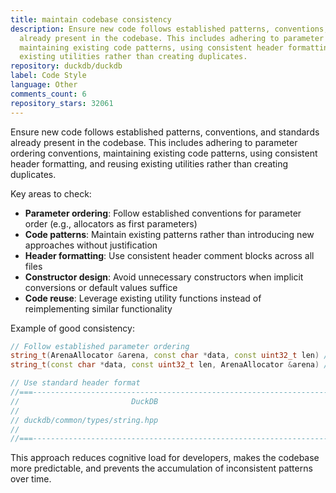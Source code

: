 ```yaml
---
title: maintain codebase consistency
description: Ensure new code follows established patterns, conventions, and standards
  already present in the codebase. This includes adhering to parameter ordering conventions,
  maintaining existing code patterns, using consistent header formatting, and reusing
  existing utilities rather than creating duplicates.
repository: duckdb/duckdb
label: Code Style
language: Other
comments_count: 6
repository_stars: 32061
---
```


Ensure new code follows established patterns, conventions, and standards already present in the codebase. This includes adhering to parameter ordering conventions, maintaining existing code patterns, using consistent header formatting, and reusing existing utilities rather than creating duplicates.

Key areas to check:
- **Parameter ordering**: Follow established conventions for parameter order (e.g., allocators as first parameters)
- **Code patterns**: Maintain existing patterns rather than introducing new approaches without justification
- **Header formatting**: Use consistent header comment blocks across all files
- **Constructor design**: Avoid unnecessary constructors when implicit conversions or default values suffice
- **Code reuse**: Leverage existing utility functions instead of reimplementing similar functionality

Example of good consistency:
```cpp
// Follow established parameter ordering
string_t(ArenaAllocator &arena, const char *data, const uint32_t len) // Good
string_t(const char *data, const uint32_t len, ArenaAllocator &arena) // Inconsistent

// Use standard header format
//===----------------------------------------------------------------------===//
//                         DuckDB
//
// duckdb/common/types/string.hpp
//
//===----------------------------------------------------------------------===//
```

This approach reduces cognitive load for developers, makes the codebase more predictable, and prevents the accumulation of inconsistent patterns over time.